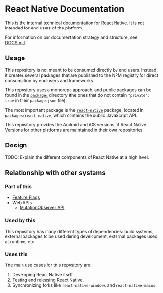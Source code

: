# React Native Documentation

This is the internal technical documentation for React Native. It is not intended for end users of the platform.

For information on our documentation strategy and structure, see [DOCS.md](./DOCS.md).

## Usage

This repository is not meant to be consumed directly by end users. Instead, it creates several packages that are published to the NPM registry for direct consumption by end users and frameworks.

This repository uses a monorepo approach, and public packages can be found in the [`packages`](../packages/) directory (the ones that do not contain `"private": true` in their `package.json` file).

The most important package is the [`react-native`](https://www.npmjs.com/package/react-native) package, located in [`packages/react-native`](../packages/react-native), which contains the public JavaScript API.

This repository provides the Android and iOS versions of React Native. Versions for other platforms are maintained in their own  repositories.

## Design

TODO: Explain the different components of React Native at a high level.

## Relationship with other systems

### Part of this

- [Feature Flags](../packages/react-native/src/private/featureflags/__docs__/README.md)
- Web APIs
    - [MutationObserver API](../packages/react-native/src/private/webapis/mutationobserver/__docs__/README.md)

### Used by this

This repository has many different types of dependencies: build systems, external packages to be used during development, external packages used at runtime, etc.

### Uses this

The main use cases for this repository are:
1. Developing React Native itself.
2. Testing and releasing React Native.
3. Synchronizing forks like `react-native-windows` and `react-native-macos`.
